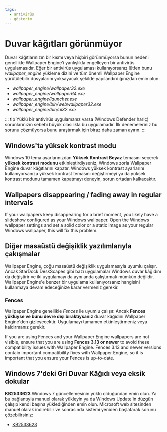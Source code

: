 ```yaml
---
tags:
  - antivirüs
  - gösterim
---
```


# Duvar kâğıtları görünmüyor

Duvar kâğıtlarınızın bir kısmı veya hiçbiri görünmüyorsa bunun nedeni genellikle Wallpaper Engine'i yanlışlıkla engelleyen bir antivirüs uygulamasıdır. Eğer bir antivirüs uygulaması kullanıyorsanız lütfen bunu *wallpaper_engine* yükleme dizini ve tüm önemli Wallpaper Engine yürütülebilir dosyalarını yoksayacak şekilde yapılandırdığınızdan emin olun:

* *wallpaper_engine/wallpaper32.exe*
* *wallpaper_engine/wallpaper64.exe*
* *wallpaper_engine/launcher.exe*
* *wallpaper_engine/bin/webwallpaper32.exe*
* *wallpaper_engine/bin/ui32.exe*

::: tip Yüklü bir antivirüs uygulamanız varsa (Windows Defender hariç) sorunlarınızın sebebi büyük olasılıkla bu uygulamadır. İlk denemeleriniz bu sorunu çözmüyorsa bunu araştırmak için biraz daha zaman ayırın.
:::

## Windows'ta yüksek kontrast modu

Windows 10 tema ayarlarınızdan **Yüksek Kontrast Beyaz** temasını seçerek **yüksek kontrast modunu** etkinleştirdiyseniz, Windows zorla Wallpaper Engine duvar kâğıtlarını kapatır. Windows yüksek kontrast ayarlarını kullanıyorsanıza yüksek kontrast temasını değiştirmeyi ya da yüksek kontrast modunu tamamen kapatmayı deneyin, sorun ortadan kalkacaktır.

## Wallpapers disappearing / fading away in regular intervals

If your wallpapers keep disappearing for a brief moment, you likely have a slideshow configured as your Windows wallpaper. Open the Windows wallpaper settings and set a solid color or a static image as your regular Windows wallpaper, this will fix this problem.

## Diğer masaüstü değişiklik yazılımlarıyla çakışmalar

Wallpaper Engine, çoğu masaüstü değişiklik uygulamasıyla uyumlu çalışır. Ancak StarDock DeskScapes gibi bazı uygulamalar Windows duvar kâğıdını da değiştirir ve iki uygulamayı da aynı anda çalıştırmak mümkün değildir. Wallpaper Engine'e benzer bir uygulama kullanıyorsanız hangisini kullanmaya devam edeceğinize karar vermeniz gerekir.

### Fences

Wallpaper Engine genellikle *Fences* ile uyumlu çalışır. Ancak **Fences yüklüyse ve bunu devre dışı bıraktıysanız** duvar kâğıdını Wallpaper Engine'den gizleyecektir. Uygulamayı tamamen etkinleştirmeniz veya kaldırmanız gerekir.

If you are using Fences and your Wallpaper Engine wallpapers are not visible, ensure that you are using **Fences 3.13 or newer** to avoid these compatibility issues with Wallpaper Engine. Fences 3.13 and newer versions contain important compatibility fixes with Wallpaper Engine, so it is important that you ensure your Fences is up-to-date.

## Windows 7'deki Gri Duvar Kâğıdı veya eksik dokular

**KB2533623** Windows 7 güncellemesinin yüklü olduğundan emin olun. Ya bu bağlantıyla manuel olarak yükleyin ya da Windows Update'in düzgün çalışıp kendi başına yüklediğinden emin olun. Microsoft web sitesinden manuel olarak indirebilir ve sonrasında sistemi yeniden başlatarak sorunu çözebilirsiniz:

* [KB2533623](https://support.microsoft.com/tr-tr/help/2533623/microsoft-security-advisory-insecure-library-loading-could-allow-remot)